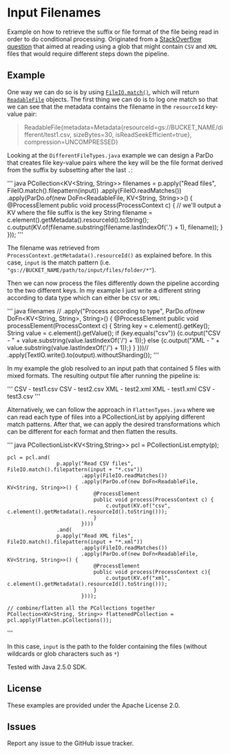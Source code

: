 # Input Filenames

Example on how to retrieve the suffix or file format of the file being read in order to do conditional processing. Originated from a [StackOverflow question](https://stackoverflow.com/questions/51685270/can-you-detect-object-file-name-using-cloud-dataflow/) that aimed at reading using a glob that might contain `CSV` and `XML` files that would require different steps down the pipeline.

## Example

One way we can do so is by using [`FileIO.match()`](https://beam.apache.org/documentation/sdks/javadoc/2.5.0/org/apache/beam/sdk/io/FileIO.html#match--), which will return [`ReadableFile`](https://beam.apache.org/documentation/sdks/javadoc/2.5.0/org/apache/beam/sdk/io/FileIO.ReadableFile.html) objects. The first thing we can do is to log one match so that we can see that the metadata contains the filename in the `resourceId` key-value pair:

> ReadableFile{metadata=Metadata{resourceId=gs://BUCKET_NAME/different/test1.csv,
> sizeBytes=30, isReadSeekEfficient=true}, compression=UNCOMPRESSED}

Looking at the `DifferentFileTypes.java` example we can design a ParDo that creates file key-value pairs where the key will be the file format derived from the suffix by subsetting after the last `.`:

''' java
PCollection<KV<String, String>> filenames = p.apply("Read files", FileIO.match().filepattern(input))
        .apply(FileIO.readMatches())
		.apply(ParDo.of(new DoFn<ReadableFile, KV<String, String>>() {
		    @ProcessElement
		    public void process(ProcessContext c) {
		    	// we'll output a KV where the file suffix is the key
		    	String filename = c.element().getMetadata().resourceId().toString();
		    	c.output(KV.of(filename.substring(filename.lastIndexOf('.') + 1), filename));
		    }
		}));
'''

The filename was retrieved from `ProcessContext.getMetadata().resourceId()` as explained before. In this case, `input` is the match pattern (i.e. `"gs://BUCKET_NAME/path/to/input/files/folder/*"`). 

Then we can now process the files differently down the pipeline according to the two different keys. In my example I just write a different string according to data type which can either be `CSV` or `XML`:

''' java
    filenames //
    .apply("Process according to type", ParDo.of(new DoFn<KV<String, String>, String>() {
    	@ProcessElement
    	public void processElement(ProcessContext c) {
    		String key = c.element().getKey();
    		String value = c.element().getValue();
    		if (key.equals("csv")) {c.output("CSV - " + value.substring(value.lastIndexOf('/') + 1));}
    		else {c.output("XML - " + value.substring(value.lastIndexOf('/') + 1));}
    	}
    }))//
    .apply(TextIO.write().to(output).withoutSharding());
'''

In my example the glob resolved to an input path that contained 5 files with mixed formats. The resulting output file after running the pipeline is:

'''
    CSV - test1.csv
    CSV - test2.csv
    XML - test2.xml
    XML - test1.xml
    CSV - test3.csv
'''

Alternatively, we can follow the approach in `FlattenTypes.java` where we can read each type of files into a PCollectionList by applying different match patterns. After that, we can apply the desired transformations which can be different for each format and then flatten the results.

''' java
    PCollectionList<KV<String,String>> pcl = PCollectionList.empty(p);

    pcl = pcl.and(
    	            p.apply("Read CSV files", FileIO.match().filepattern(input + "*.csv"))
    	                    .apply(FileIO.readMatches())
    						.apply(ParDo.of(new DoFn<ReadableFile, KV<String, String>>() {
    						    @ProcessElement
    						    public void process(ProcessContext c) {
    						    	c.output(KV.of("csv", c.element().getMetadata().resourceId().toString()));
    						    }
    						})))  	
    	            .and(
    	            p.apply("Read XML files", FileIO.match().filepattern(input + "*.xml"))
    	                    .apply(FileIO.readMatches())
    						.apply(ParDo.of(new DoFn<ReadableFile, KV<String, String>>() {
    						    @ProcessElement
    						    public void process(ProcessContext c){
    						    	c.output(KV.of("xml", c.element().getMetadata().resourceId().toString()));
    						    }
    						})));
    
    // combine/flatten all the PCollections together
    PCollection<KV<String, String>> flattenedPCollection = pcl.apply(Flatten.pCollections());
'''

In this case, `input` is the path to the folder containing the files (without wildcards or glob characters such as `*`)

Tested with Java 2.5.0 SDK.

## License

These examples are provided under the Apache License 2.0.

## Issues

Report any issue to the GitHub issue tracker.

